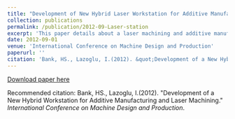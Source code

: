```yaml
---
title: "Development of New Hybrid Laser Workstation for Additive Manufacturing and Laser Machining"
collection: publications
permalink: /publication/2012-09-Laser-station
excerpt: 'This paper details about a laser machining and additive manufacturing by using lasers with two different wavelengths.'
date: 2012-09-01
venue: 'International Conference on Machine Design and Production'
paperurl: ''
citation: 'Bank, HS., Lazoglu, I.(2012). &quot;Development of a New Hybrid Workstation for Additive Manufacturing and Laser Machining.&quot; <i>International Conference on Machine Design and Production</i>.'
---
```


[Download paper here](http://bankh.github.io/files/SME_NAMRC_46_Paper_140.pdf)

Recommended citation: Bank, HS., Lazoglu, I.(2012). &quot;Development of a New Hybrid Workstation for Additive Manufacturing and Laser Machining.&quot; <i>International Conference on Machine Design and Production</i>.